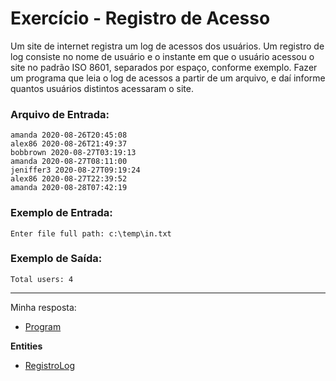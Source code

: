 # Exercício - Registro de Acesso

Um site de internet registra um log de acessos dos usuários. Um registro de log consiste no nome de usuário e o instante em que o usuário acessou o site no padrão ISO 8601, separados por espaço, conforme exemplo. Fazer um programa que leia o log de acessos a partir de um arquivo, e daí informe quantos usuários distintos acessaram o site.

### Arquivo de Entrada:

```
amanda 2020-08-26T20:45:08
alex86 2020-08-26T21:49:37
bobbrown 2020-08-27T03:19:13
amanda 2020-08-27T08:11:00
jeniffer3 2020-08-27T09:19:24
alex86 2020-08-27T22:39:52
amanda 2020-08-28T07:42:19
```

### Exemplo de Entrada:

```
Enter file full path: c:\temp\in.txt
```

### Exemplo de Saída:

```
Total users: 4
```

---

Minha resposta:

- [Program](https://github.com/JonathanBarr0s/Udemy-CSharp/blob/main/01.%20Programa%C3%A7%C3%A3o%20Orientada%20a%20Objetos/08.%20Generics%2C%20Set%2C%20Dictionary/02.%20Registro%20de%20Acesso/RegistroDeAcesso/RegistroDeAcesso/Program.cs)

**Entities**
- [RegistroLog](https://github.com/JonathanBarr0s/Udemy-CSharp/blob/main/01.%20Programa%C3%A7%C3%A3o%20Orientada%20a%20Objetos/08.%20Generics%2C%20Set%2C%20Dictionary/02.%20Registro%20de%20Acesso/RegistroDeAcesso/RegistroDeAcesso/Entities/RegistroLog.cs)